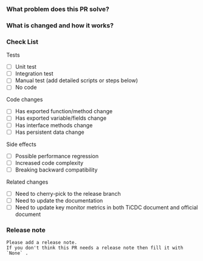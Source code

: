 <!--
Thank you for contributing to TiDB-CDC! Please read MD's [CONTRIBUTING](https://github.com/pingcap/tidb-cdc/blob/master/CONTRIBUTING.md) document **BEFORE** filing this PR.
-->

### What problem does this PR solve? <!--add issue link with summary if exists-->

### What is changed and how it works?

### Check List <!--REMOVE the items that are not applicable-->

Tests <!-- At least one of them must be included. -->

* [ ] Unit test
* [ ] Integration test
* [ ] Manual test (add detailed scripts or steps below)
* [ ] No code

Code changes

* [ ] Has exported function/method change
* [ ] Has exported variable/fields change
* [ ] Has interface methods change
* [ ] Has persistent data change

Side effects

* [ ] Possible performance regression
* [ ] Increased code complexity
* [ ] Breaking backward compatibility

Related changes

* [ ] Need to cherry-pick to the release branch
* [ ] Need to update the documentation
* [ ] Need to update key monitor metrics in both TiCDC document and official document

### Release note <!-- bugfixes or new feature need a release note -->

```release-note
Please add a release note.
If you don't think this PR needs a release note then fill it with `None` .
```
